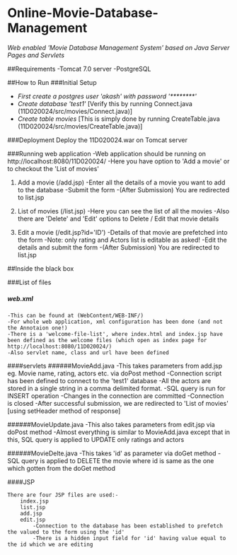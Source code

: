 Online-Movie-Database-Management
================================

_Web enabled 'Movie Database Management System' based on Java Server Pages and Servlets_

##Requirements
-Tomcat 7.0 server
-PostgreSQL

##How to Run
###Initial Setup
- _First create a postgres user 'akash' with password '********'_
- _Create database 'test1'_
  [Verify this by running Connect.java (11D020024/src/movies/Connect.java)]
- _Create table movies_
  [This is simply done by running CreateTable.java (11D020024/src/movies/CreateTable.java)]

###Deployment
	Deploy the 11D020024.war on Tomcat server
	
###Running web application
	-Web application should be running on http://localhost:8080/11D020024/
	-Here you have option to 'Add a movie' or to checkout the 'List of movies'

1. Add a movie (/add.jsp)
	-Enter all the details of a movie you want to add to the database
	-Submit the form
	-(After Submission) You are redirected to list.jsp
	
2. List of movies (/list.jsp)
	-Here you can see the list of all the movies
	-Also there are 'Delete' and 'Edit' options to Delete / Edit that movie details

3. Edit a movie (/edit.jsp?id='ID')
	-Details of that movie are prefetched into the form
	-Note: only rating and Actors list is editable as asked!
	-Edit the details and submit the form
	-(After Submission) You are redirected to list.jsp
	
##Inside the black box

###List of files
#####	web.xml
	-This can be found at (WebContent/WEB-INF/)
	-For whole web application, xml configuration has been done (and not the Annotaion one!)
	-There is a 'welcome-file-list', where index.html and index.jsp have been defined as the welcome files (which open as index page for http://localhost:8080/11D020024/)
	-Also servlet name, class and url have been defined
  
####servlets
######MovieAdd.java
		 	-This takes parameters from add.jsp eg. Movie name, rating, actors etc. via doPost method
		 	-Connection script has been defined to connect to the 'test1' database
		 	-All the actors are stored in a single string in a comma delimited format.
		 	-SQL query is run for INSERT operation
		 	-Changes in the connection are committed
		 	-Connection is closed
		 	-After successful submission, we are redirected to 'List of movies' [using setHeader method of response]
       
######MovieUpdate.java
		 	-This also takes parameters from edit.jsp via doPost method
		 	-Almost everything is similar to MovieAdd.java except that in this, SQL query is applied to UPDATE only ratings and actors
       
######MovieDelte.java
		 	-This takes 'id' as parameter via doGet method
		 	-SQL query is applied to DELETE the movie where id is same as the one which gotten from the doGet method
		 	
####JSP

	There are four JSP files are used:-
		index.jsp
		list.jsp
		add.jsp
		edit.jsp
			-Connection to the database has been established to prefetch the valued to the form using the 'id'
			-There is a hidden input field for 'id' having value equal to the id which we are editing